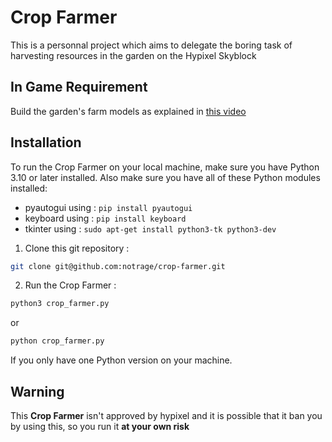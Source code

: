 # Crop Farmer
This is a personnal project which aims to delegate the boring task of harvesting resources in the garden on the Hypixel Skyblock
## In Game Requirement
Build the garden's farm models as explained in [this video](https://youtu.be/gcJ5U7SyA-c?feature=shared)
## Installation
To run the Crop Farmer on your local machine, make sure you have Python 3.10 or later installed.
Also make sure you have all of these Python modules installed:
- pyautogui using : `pip install pyautogui`
- keyboard using : `pip install keyboard`
- tkinter using : `sudo apt-get install python3-tk python3-dev`
1. Clone this git repository :
```bash
git clone git@github.com:notrage/crop-farmer.git
```
2. Run the Crop Farmer :
```bash
python3 crop_farmer.py
```
or
```bash
python crop_farmer.py
```
If you only have one Python version on your machine.
## Warning
This **Crop Farmer** isn't approved by hypixel and it is possible that it ban you by using this, so you run it **at your own risk**
